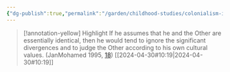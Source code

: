 ```yaml
---
{"dg-publish":true,"permalink":"/garden/childhood-studies/colonialism-in-terms-of-identity/","created":"2024-04-30T10:33:50.285+08:00","updated":"2024-07-31T16:21:39.969+08:00"}
---
```


> [!annotation-yellow] Highlight
>If he assumes that he and the Other are essentially identical,
then he would tend to ignore the significant divergences and to judge the Other according to his own cultural values. (JanMohamed 1995, [18](zotero://open-pdf/library/items/AP4X9TIW?page=1&annotation=WYKLTJY5))
> [[2024-04-30#10:19\|2024-04-30#10:19]]

